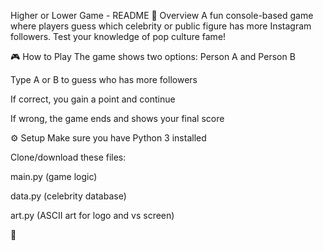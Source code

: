 Higher or Lower Game - README
📌 Overview
A fun console-based game where players guess which celebrity or public figure has more Instagram followers. Test your knowledge of pop culture fame!

🎮 How to Play
The game shows two options: Person A and Person B

Type A or B to guess who has more followers

If correct, you gain a point and continue

If wrong, the game ends and shows your final score

⚙️ Setup
Make sure you have Python 3 installed

Clone/download these files:

main.py (game logic)

data.py (celebrity database)

art.py (ASCII art for logo and vs screen)

🚀